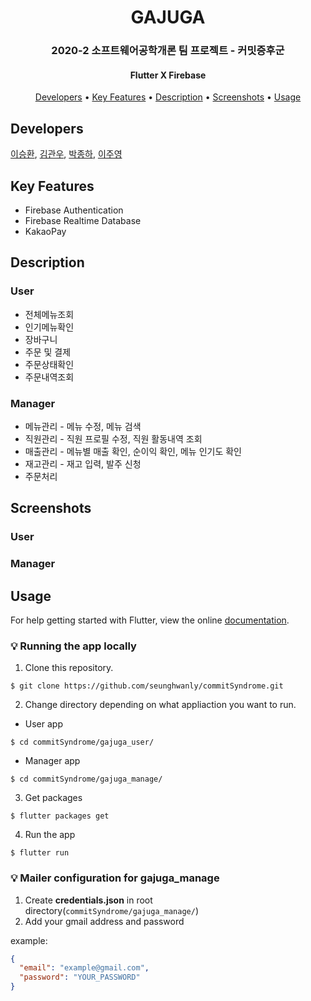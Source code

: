 <h1 align="center">
  GAJUGA
</h1>
<h3 align="center">
2020-2 소프트웨어공학개론 팀 프로젝트 - 커밋증후군
</h3>
<h4 align="center">
Flutter X Firebase 
</h4>
<p align="center">
<!-- 이미지 들어갈 자리 -->
</p>

<p align="center">
  <a href="#developers">Developers</a> •
  <a href="#key-features">Key Features</a> •
  <a href="#description">Description</a> •
  <a href="#screenshots">Screenshots</a> •
  <a href="#usage">Usage</a>
</p>

## Developers
[이승환](https://github.com/seunghwanly), [김관우](https://github.com/Kim-kwan-woo), [박종하](https://github.com/jonghapark), [이주영](https://github.com/JuYeong0413)

## Key Features
* Firebase Authentication
* Firebase Realtime Database
* KakaoPay

## Description
### User
* 전체메뉴조회
* 인기메뉴확인
* 장바구니
* 주문 및 결제
* 주문상태확인
* 주문내역조회

### Manager
* 메뉴관리 - 메뉴 수정, 메뉴 검색
* 직원관리 - 직원 프로필 수정, 직원 활동내역 조회
* 매출관리 - 메뉴별 매출 확인, 순이익 확인, 메뉴 인기도 확인
* 재고관리 - 재고 입력, 발주 신청
* 주문처리

## Screenshots
### User

### Manager


## Usage
For help getting started with Flutter, view the online [documentation](https://flutter.io/).

### :bulb: Running the app locally
1. Clone this repository.
```terminal
$ git clone https://github.com/seunghwanly/commitSyndrome.git
```
2. Change directory depending on what appliaction you want to run.
* User app
```terminal
$ cd commitSyndrome/gajuga_user/
```
* Manager app
```terminal
$ cd commitSyndrome/gajuga_manage/
```
3. Get packages
```terminal
$ flutter packages get
```
4. Run the app
```terminal
$ flutter run
```

### :bulb: Mailer configuration for gajuga_manage
1. Create **credentials.json** in root directory(`commitSyndrome/gajuga_manage/`)
2. Add your gmail address and password

example:
```json
{
  "email": "example@gmail.com",
  "password": "YOUR_PASSWORD"
}
```

